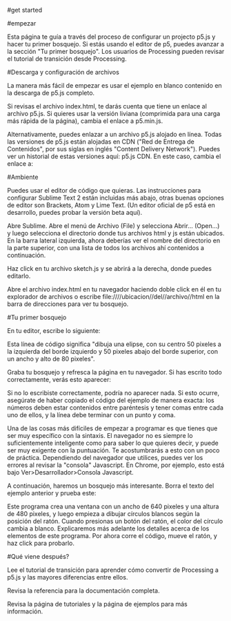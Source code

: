 #get started

#empezar

Esta página te guía a través del proceso de configurar un projecto p5.js y hacer tu primer bosquejo. Si estás usando el editor de p5, puedes avanzar a la sección "Tu primer bosquejo". Los usuarios de Processing pueden revisar el tutorial de transición desde Processing.

#Descarga y configuración de archivos

La manera más fácil de empezar es usar el ejemplo en blanco contenido en la descarga de p5.js completo.

Si revisas el archivo index.html, te darás cuenta que tiene un enlace al archivo p5.js. Si quieres usar la versión liviana (comprimida para una carga más rápida de la página), cambia el enlace a p5.min.js.

Alternativamente, puedes enlazar a un archivo p5.js alojado en línea. Todas las versiones de p5.js están alojadas en CDN ("Red de Entrega de Contenidos", por sus siglas en inglés "Content Delivery Network"). Puedes ver un historial de estas versiones aquí: p5.js CDN. En este caso, cambia el enlace a:

#Ambiente

Puedes usar el editor de código que quieras. Las instrucciones para configurar Sublime Text 2 están incluidas más abajo, otras buenas opciones de editor son Brackets, Atom y Lime Text. (Un editor oficial de p5 está en desarrollo, puedes probar la versión beta aquí).

Abre Sublime. Abre el menú de Archivo (File) y selecciona Abrir... (Open...) y luego
selecciona el directorio donde tus archivos html y js están ubicados. En la barra lateral izquierda, ahora deberías ver el nombre del directorio en la parte superior, con una lista de todos los archivos ahí contenidos a continuación.

Haz click en tu archivo sketch.js y se abrirá a la derecha, donde puedes editarlo.

Abre el archivo index.html en tu navegador haciendo doble click en él en tu explorador de archivos o escribe file:////ubicacion//del//archivo//html en la barra de direcciones para ver tu bosquejo.

#Tu primer bosquejo

En tu editor, escribe lo siguiente:

Esta línea de código significa "dibuja una elipse, con su centro 50 pixeles a la izquierda del borde izquierdo y 50 pixeles abajo del borde superior, con un ancho y alto de 80 pixeles".

Graba tu bosquejo y refresca la página en tu navegador. Si has escrito todo correctamente, verás esto aparecer:

Si no lo escribiste correctamente, podría no aparecer nada. Si esto ocurre, asegúrate de haber copiado el código del ejemplo de manera exacta: los números deben estar contenidos entre paréntesis y tener comas entre cada uno de ellos, y la línea debe terminar con un punto y coma.

Una de las cosas más difíciles de empezar a programar es que tienes que ser muy específico con la sintaxis. El navegador no es siempre lo suficientemente inteligente como para saber lo que quieres decir, y puede ser muy exigente con la puntuación. Te acostumbrarás a esto con un poco de práctica. Dependiendo del navegador que utilices, puedes ver los errores al revisar la "consola" Javascript. En Chrome, por ejemplo, esto está bajo Ver>Desarrollador>Consola Javascript.

A continuación, haremos un bosquejo más interesante. Borra el texto del ejemplo anterior y prueba este:

Este programa crea una ventana con un ancho de 640 pixeles y una altura de 480 pixeles, y luego empieza a dibujar círculos blancos según la posición del ratón. Cuando presionas un botón del ratón, el color del círculo cambia a blanco. Explicaremos más adelante los detalles acerca de los elementos de este programa. Por ahora corre el código, mueve el ratón, y haz click para probarlo.

#Qué viene después?

Lee el tutorial de transición para aprender cómo convertir de Processing a p5.js y las mayores diferencias entre ellos.

Revisa la referencia para la documentación completa.

Revisa la página de tutoriales y la página de ejemplos para más información.
